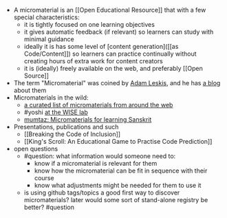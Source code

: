 - A micromaterial is an [[Open Educational Resource]] that with a few special characteristics:
	- it is tightly focused on one learning objectives
	- it gives automatic feedback (if relevant) so learners can study with minimal guidance
	- ideally it is has some level of [content generation]([[as Code/Content]]) so learners can practice continually without creating hours of extra work for content creators
	- it is (ideally) freely available on the web, and preferably [[Open Source]]
- The term "Micromaterial" was coined by [Adam Leskis](https://adamleskis.com/), and he has [a blog](https://micromaterialsblog.wordpress.com/about/) about them
- Micromaterials in the wild:
	- [a curated list of micromaterials from around the web](https://github.com/lpmi-13/micromaterials-list)
	- #yoshi [at the WISE lab](https://wise.vub.ac.be/project/personalised-technology-enhanced-learning-environments)
	- [mumtaz: Micromaterials for learning Sanskrit](https://github.com/richdouglasevans/mumtaz)
- Presentations, publications and such
	- [[Breaking the Code of Inclusion]]
	- [[King's Scroll: An Educational Game to Practise Code Prediction]]
- open questions
	- #question: what information would someone need to:
		- know if a micromaterial is relevant for them
		- know how the micromaterial can be fit in sequence with their course
		- know what adjustments might be needed for them to use it
	- is using github tags/topics a good first way to discover micromaterials?  later would some sort of stand-alone registry be better?  #question